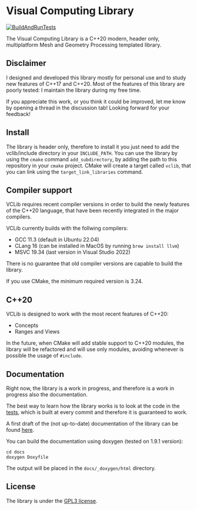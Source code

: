 # Visual Computing Library

[![BuildAndRunTests](https://github.com/alemuntoni/vclib/actions/workflows/BuildAndRunTests.yml/badge.svg)](https://github.com/alemuntoni/vclib/actions/workflows/BuildAndRunTests.yml)

The Visual Computing Library is a C++20 modern, header only, multiplatform Mesh and Geometry Processing templated library.

## Disclaimer

I designed and developed this library mostly for personal use and to study new features of C++17 and C++20.
Most of the features of this library are poorly tested: I maintain the library during my free time.

If you appreciate this work, or you think it could be improved, let me know by opening a thread in the discussion tab!
Looking forward for your feedback!

## Install

The library is header only, therefore to install it you just need to add the vclib/include directory in your
`INCLUDE_PATH`.
You can use the library by using the `cmake` command `add_subdirectory`, by adding the path to this repository
in your `cmake` project. CMake will create a target called `vclib`, that you can link using the `target_link_libraries` command.

## Compiler support

VCLib requires recent compiler versions in order to build the newly features of the C++20 language, that have been recently integrated in the major compilers.

VCLib currently builds with the follwing compilers:
  - GCC 11.3 (default in Ubuntu 22.04)
  - CLang 16 (can be installed in MacOS by running `brew install llvm`)
  - MSVC 19.34 (last version in Visual Studio 2022)

There is no guarantee that old compiler versions are capable to build the library.

If you use CMake, the minimum required version is 3.24.

## C++20

VCLib is designed to work with the most recent features of C++20:
  - Concepts
  - Ranges and Views

In the future, when CMake will add stable support to C++20 modules, the library will be refactored and will use only modules,
avoiding whenever is possible the usage of `#include`.

## Documentation

Right now, the library is a work in progress, and therefore is a work in progress also the documentation.

The best way to learn how the library works is to look at the code in the [tests](test), which is built at every commit and therefore it is guaranteed to work.

A first draft of the (not up-to-date) documentation of the library can be found [here](https://alemuntoni.github.io/vclib/).

You can build the documentation using doxygen (tested on 1.9.1 version):

```
cd docs
doxygen Doxyfile
```

The output will be placed in the `docs/_doxygen/html` directory.

## License

The library is under the [GPL3 license](LICENSE).
